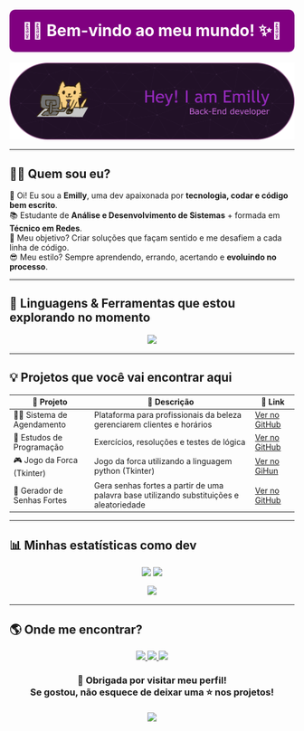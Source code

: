 <h1 align="center">
  <div align="center" style="background-color:#800080; color:white; padding:20px; border-radius:10px;">
  🚀✨ <b>Bem-vindo ao meu mundo!</b> ✨🚀
</div>
</h1>

<p align="center">
  <img src="./github-header-banner (2).png" width="900"/>
</p>

---
## 👩‍💻 Quem sou eu?

💜 Oi! Eu sou a **Emilly**, uma dev apaixonada por **tecnologia, codar e  código bem escrito**.  
📚 Estudante de **Análise e Desenvolvimento de Sistemas** + formada em **Técnico em Redes**.  
🎯 Meu objetivo? Criar soluções que façam sentido e me desafiem a cada linha de código.  
😎 Meu estilo? Sempre aprendendo, errando, acertando e **evoluindo no processo**.  

---


## 🔮 Linguagens & Ferramentas que estou explorando no momento

<p align="center">
  <img src="https://skillicons.dev/icons?i=python,java,javascript,html,css,mysql,git,linux&theme=dark" />
</p>


---

## 💡 Projetos que você vai encontrar aqui

| 🚀 Projeto | 📖 Descrição | 🔗 Link |
|------------|-------------|---------|
| 💇‍♀️ Sistema de Agendamento | Plataforma para profissionais da beleza gerenciarem clientes e horários | [Ver no GitHub](https://github.com/Emillyjpg) |
| 📘 Estudos de Programação | Exercícios, resoluções e testes de lógica | [Ver no GitHub](https://github.com/Emillyjpg) |
| 🎮 Jogo da Forca (Tkinter)| Jogo da forca utilizando a linguagem python (Tkinter) | [Ver no GiHun](https://github.com/Emillyjpg/JogoDaForca)|
|🔑 Gerador de Senhas Fortes| Gera senhas fortes a partir de uma palavra base utilizando substituições e aleatoriedade| [Ver no GitHub](https://github.com/Emillyjpg/GeradorDeSenhas)|
---



## 📊 Minhas estatísticas como dev

<p align="center">
  <img height="180em" src="https://github-readme-stats.vercel.app/api?username=Emillyjpg&show_icons=true&theme=tokyonight&title_color=ba55d3&icon_color=dda0dd&text_color=ffffff&bg_color=0d1117" />
  <img height="180em" src="https://github-readme-stats.vercel.app/api/top-langs/?username=Emillyjpg&layout=compact&langs_count=7&theme=tokyonight&title_color=ba55d3&text_color=ffffff&bg_color=0d1117" />
</p>

<p align="center">
  <img src="https://github-readme-streak-stats.herokuapp.com?user=Emillyjpg&theme=tokyonight&date_format=j%20M%5B%20Y%5D&ring=ba55d3&fire=dda0dd&currStreakLabel=ffffff" />
</p>



---



## 🌎 Onde me encontrar?

<p align="center">
  <a href="https://www.linkedin.com/in/emillysousa" target="_blank">
    <img src="https://img.shields.io/badge/LinkedIn-9932CC?style=for-the-badge&logo=linkedin&logoColor=white"/>
  </a>
  <a href="mailto:emillysousacastro76@gmail.com">
    <img src="https://img.shields.io/badge/Gmail-800080?style=for-the-badge&logo=gmail&logoColor=white"/>
  </a>
  <a href="https://github.com/Emillyjpg" target="_blank">
    <img src="https://img.shields.io/badge/GitHub-BA55D3?style=for-the-badge&logo=github&logoColor=white"/>
  </a>
</p>


<h3 align="center">
  🎉 Obrigada por visitar meu perfil!  
  <br>
  Se gostou, não esquece de deixar uma ⭐ nos projetos!  
  <br><br>
  <img src="https://media.giphy.com/media/l0HlTy9x8FZo0XO1i/giphy.gif" width="200">
</h3>
